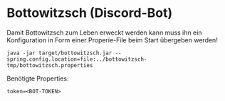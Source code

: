 # Bottowitzsch (Discord-Bot)

Damit Bottowitzsch zum Leben erweckt werden kann muss ihn ein Konfiguration in Form einer Properie-File beim Start übergeben werden!

```
java -jar target/bottowitzsch.jar --spring.config.location=file:../bottowitzsch-tmp/bottowitzsch.properties
```

Benötigte Properties:
```
token=<BOT-TOKEN>
```
